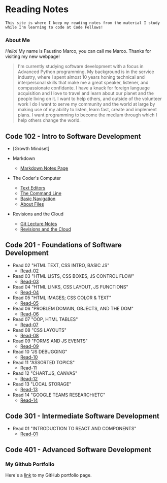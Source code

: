 # Reading Notes

```
This site is where I keep my reading notes from the material I study while I'm learning to code at Code Fellows!
```

### About Me
<em>Hello!</em> My name is Faustino Marco, you can call me Marco. Thanks for visiting my new webpage! 

> I'm currently studying software development with a focus in Advanced Python programming. My background is in the service industry, where I spent almost 10 years honing technical and interpersonal skills that make me a great speaker, listener, and compassionate confidante. I have a knack for foreign language acquisition and I love to travel and learn about our planet and the people living on it. I want to help others, and outside of the volunteer work I do I want to serve my community and the world at large by making use of my ability to listen, learn fast, create and implement plans. I want programming to become the medium through which I help others change the world.

## Code 102 - Intro to Software Development

- [Growth Mindset]

- Markdown
   - [Markdown Notes Page](Markdown.md) 

- The Coder's Computer 
   - [Text Editors](text-editors.md) 
   - [The Command Line](command-line.md) 
   - [Basic Navigation](basic-navigation.md)
   - [About Files](everything-is-a-file.md) 

- Revisions and the Cloud
   - [Git Lecture Notes](Git-notes.md)
   - [Revisions and the Cloud](Revisions%26Cloud.md)

## Code 201 - Foundations of Software Development

- Read 02 "HTML TEXT, CSS INTRO, BASIC JS"
   - [Read-02](201/read-02.md)
- Read 03 "HTML LISTS, CSS BOXES, JS CONTROL FLOW"
   - [Read-03](201/read-03.md)
- Read 04 "HTML LINKS, CSS LAYOUT, JS FUNCTIONS"
   - [Read-04](201/read-04.md)
- Read 05 "HTML IMAGES; CSS COLOR & TEXT"
   - [Read-05](201/read-05.md)
- Read 06 "PROBLEM DOMAIN, OBJECTS, AND THE DOM"
   - [Read-06](201/read-06.md)
- Read 07 "OOP, HTML TABLES"
   - [Read-07](201/read-07.md)
- Read 08 "CSS LAYOUTS"
   - [Read-08](201/read-08.md)
- Read 09 "FORMS AND JS EVENTS"
   - [Read-09](201/read-09.md)
- Read 10 "JS DEBUGGING"
   - [Read-10](201/read-10.md)
- Read 11 "ASSORTED TOPICS"
   - [Read-11](201/read-11.md)
- Read 12 "CHART.JS, CANVAS"
   - [Read-12](201/read-12.md)
- Read 13 "LOCAL STORAGE"
   - [Read-13](201/read-13.md)
- Read 14 "GOOGLE TEAMS RESEARCH/ETC"
   - [Read-14](201/read-14.md)

## Code 301 - Intermediate Software Development
- Read 01 "INTRODUCTION TO REACT AND COMPONENTS"
   - [Read-01](301/read-01.md)

## Code 401 - Advanced Software Development

### My Github Portfolio

Here's a [link](https://github.com/faustino-marco) to my GitHub portfolio page.













